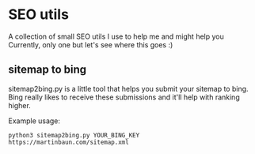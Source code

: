 # SEO utils

A collection of small SEO utils I use to help me and might help you
Currently, only one but let's see where this goes :)



## sitemap to bing

sitemap2bing.py is a little tool that helps you submit your sitemap to bing.
Bing really likes to receive these submissions and it'll help with ranking higher.

Example usage:

```
python3 sitemap2bing.py YOUR_BING_KEY https://martinbaun.com/sitemap.xml
```
